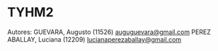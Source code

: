 # TYHM2
Autores: 
GUEVARA, Augusto (11526) auguguevara@gmail.com
PEREZ ABALLAY, Luciana (12209) lucianaperezaballay@gmail.com
